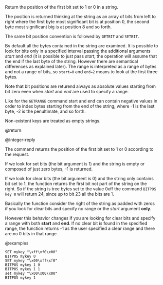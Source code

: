 Return the position of the first bit set to 1 or 0 in a string.

The position is returned thinking at the string as an array of bits from left to
right where the first byte most significant bit is at position 0, the second
byte most significant big is at position 8 and so forth.

The same bit position convention is followed by `GETBIT` and `SETBIT`.

By default all the bytes contained in the string are examined.
It is possible to look for bits only in a specified interval passing the additional arguments _start_ and _end_ (it is possible to just pass _start_, the operation will assume that the end if the last byte of the string. However there are semantical differences as explained later). The range is interpreted as a range of bytes and not a range of bits, so `start=0` and `end=2` means to look at the first three bytes.

Note that bit positions are returend always as absolute values starting from bit zero even when _start_ and _end_ are used to specify a range.

Like for the `GETRANGE` command start and end can contain negative values in
order to index bytes starting from the end of the string, where -1 is the last
byte, -2 is the penultimate, and so forth.

Non-existent keys are treated as empty strings.

@return

@integer-reply

The command returns the position of the first bit set to 1 or 0 according to the request.

If we look for set bits (the bit argument is 1) and the string is empty or composed of just zero bytes, -1 is returned.

If we look for clear bits (the bit argument is 0) and the string only contains bit set to 1, the function returns the first bit not part of the string on the right. So if the string is tree bytes set to the value 0xff the command `BITPOS key 0` will return 24, since up to bit 23 all the bits are 1.

Basically the function consider the right of the string as padded with zeros if you look for clear bits and specify no range or the _start_ argument **only**.

However this behavior changes if you are looking for clear bits and specify a range with both __start__ and __end__. If no clear bit is found in the specified range, the function returns -1 as the user specified a clear range and there are no 0 bits in that range.

@examples

```cli
SET mykey "\xff\xf0\x00"
BITPOS mykey 0
SET mykey "\x00\xff\xf0"
BITPOS mykey 1 0
BITPOS mykey 1 1
set mykey "\x00\x00\x00"
BITPOS mykey 1
```
